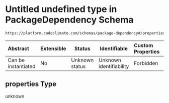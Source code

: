 # Untitled undefined type in PackageDependency Schema

```txt
https://platform.codeclimate.com/schemas/package-dependency#/properties
```




| Abstract            | Extensible | Status         | Identifiable            | Custom Properties | Additional Properties | Access Restrictions | Defined In                                                                                                 |
| :------------------ | ---------- | -------------- | ----------------------- | :---------------- | --------------------- | ------------------- | ---------------------------------------------------------------------------------------------------------- |
| Can be instantiated | No         | Unknown status | Unknown identifiability | Forbidden         | Allowed               | none                | [PackageDependency.schema.json\*](../../spec/schemas/PackageDependency.schema.json "open original schema") |

## properties Type

unknown
